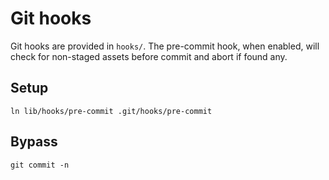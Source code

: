 # Git hooks

Git hooks are provided in `hooks/`. The pre-commit hook, when enabled, will check for non-staged assets before commit and abort if found any.

## Setup

`ln lib/hooks/pre-commit .git/hooks/pre-commit`

## Bypass

`git commit -n`
